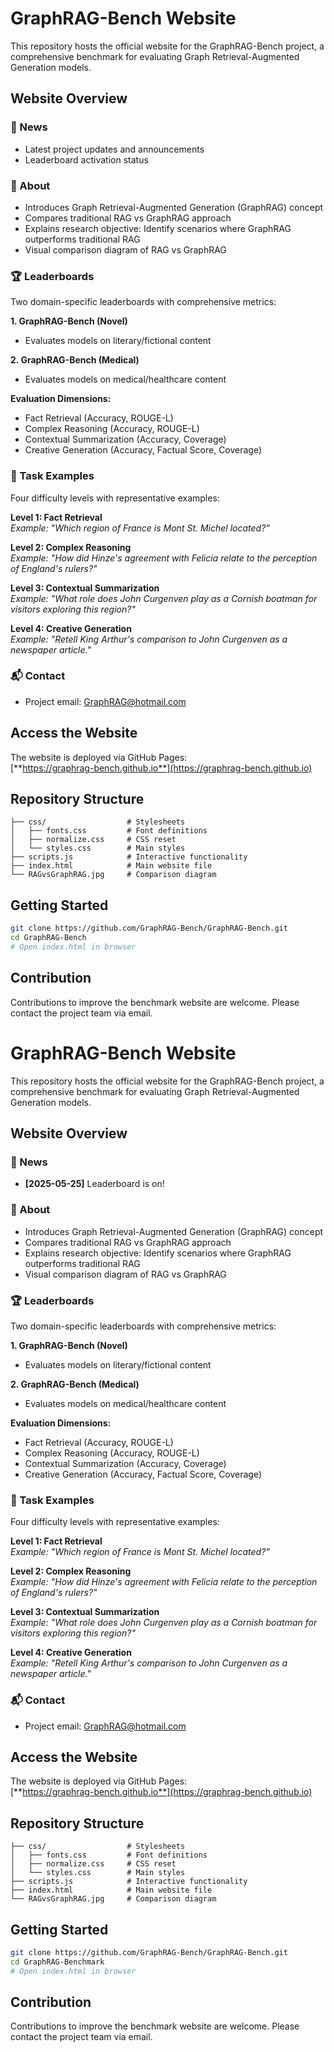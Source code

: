 # GraphRAG-Bench Website

This repository hosts the official website for the GraphRAG-Bench project, a comprehensive benchmark for evaluating Graph Retrieval-Augmented Generation models.

## Website Overview

### 🎉 News
- Latest project updates and announcements
- Leaderboard activation status

### 📖 About
- Introduces Graph Retrieval-Augmented Generation (GraphRAG) concept
- Compares traditional RAG vs GraphRAG approach
- Explains research objective: Identify scenarios where GraphRAG outperforms traditional RAG
- Visual comparison diagram of RAG vs GraphRAG

### 🏆 Leaderboards
Two domain-specific leaderboards with comprehensive metrics:

**1. GraphRAG-Bench (Novel)**
- Evaluates models on literary/fictional content

**2. GraphRAG-Bench (Medical)**
- Evaluates models on medical/healthcare content

**Evaluation Dimensions:**
- Fact Retrieval (Accuracy, ROUGE-L)
- Complex Reasoning (Accuracy, ROUGE-L)
- Contextual Summarization (Accuracy, Coverage)
- Creative Generation (Accuracy, Factual Score, Coverage)

### 🧩 Task Examples
Four difficulty levels with representative examples:

**Level 1: Fact Retrieval**  
*Example: "Which region of France is Mont St. Michel located?"*

**Level 2: Complex Reasoning**  
*Example: "How did Hinze's agreement with Felicia relate to the perception of England's rulers?"*

**Level 3: Contextual Summarization**  
*Example: "What role does John Curgenven play as a Cornish boatman for visitors exploring this region?"*

**Level 4: Creative Generation**  
*Example: "Retell King Arthur's comparison to John Curgenven as a newspaper article."*

### 📬 Contact
- Project email: [GraphRAG@hotmail.com](mailto:GraphRAG@hotmail.com)

## Access the Website
The website is deployed via GitHub Pages:  
[**https://graphrag-bench.github.io**](https://graphrag-bench.github.io)

## Repository Structure
```
├── css/                  # Stylesheets
│   ├── fonts.css         # Font definitions
│   ├── normalize.css     # CSS reset
│   └── styles.css        # Main styles
├── scripts.js            # Interactive functionality
├── index.html            # Main website file
└── RAGvsGraphRAG.jpg     # Comparison diagram
```

## Getting Started
```bash
git clone https://github.com/GraphRAG-Bench/GraphRAG-Bench.git
cd GraphRAG-Bench
# Open index.html in browser
```

## Contribution
Contributions to improve the benchmark website are welcome. Please contact the project team via email.
# GraphRAG-Bench Website

This repository hosts the official website for the GraphRAG-Bench project, a comprehensive benchmark for evaluating Graph Retrieval-Augmented Generation models.

## Website Overview

### 🎉 News
- **[2025-05-25]** Leaderboard is on!

### 📖 About
- Introduces Graph Retrieval-Augmented Generation (GraphRAG) concept
- Compares traditional RAG vs GraphRAG approach
- Explains research objective: Identify scenarios where GraphRAG outperforms traditional RAG
- Visual comparison diagram of RAG vs GraphRAG

### 🏆 Leaderboards
Two domain-specific leaderboards with comprehensive metrics:

**1. GraphRAG-Bench (Novel)**
- Evaluates models on literary/fictional content

**2. GraphRAG-Bench (Medical)**
- Evaluates models on medical/healthcare content

**Evaluation Dimensions:**
- Fact Retrieval (Accuracy, ROUGE-L)
- Complex Reasoning (Accuracy, ROUGE-L)
- Contextual Summarization (Accuracy, Coverage)
- Creative Generation (Accuracy, Factual Score, Coverage)

### 🧩 Task Examples
Four difficulty levels with representative examples:

**Level 1: Fact Retrieval**  
*Example: "Which region of France is Mont St. Michel located?"*

**Level 2: Complex Reasoning**  
*Example: "How did Hinze's agreement with Felicia relate to the perception of England's rulers?"*

**Level 3: Contextual Summarization**  
*Example: "What role does John Curgenven play as a Cornish boatman for visitors exploring this region?"*

**Level 4: Creative Generation**  
*Example: "Retell King Arthur's comparison to John Curgenven as a newspaper article."*

### 📬 Contact
- Project email: [GraphRAG@hotmail.com](mailto:GraphRAG@hotmail.com)

## Access the Website
The website is deployed via GitHub Pages:  
[**https://graphrag-bench.github.io**](https://graphrag-bench.github.io)

## Repository Structure
```
├── css/                  # Stylesheets
│   ├── fonts.css         # Font definitions
│   ├── normalize.css     # CSS reset
│   └── styles.css        # Main styles
├── scripts.js            # Interactive functionality
├── index.html            # Main website file
└── RAGvsGraphRAG.jpg     # Comparison diagram
```

## Getting Started
```bash
git clone https://github.com/GraphRAG-Bench/GraphRAG-Bench.git
cd GraphRAG-Benchmark
# Open index.html in browser
```

## Contribution
Contributions to improve the benchmark website are welcome. Please contact the project team via email.
